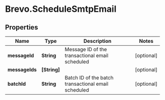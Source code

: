 # Brevo.ScheduleSmtpEmail

## Properties
Name | Type | Description | Notes
------------ | ------------- | ------------- | -------------
**messageId** | **String** | Message ID of the transactional email scheduled | [optional] 
**messageIds** | **[String]** |  | [optional] 
**batchId** | **String** | Batch ID of the batch transactional email scheduled | [optional] 


